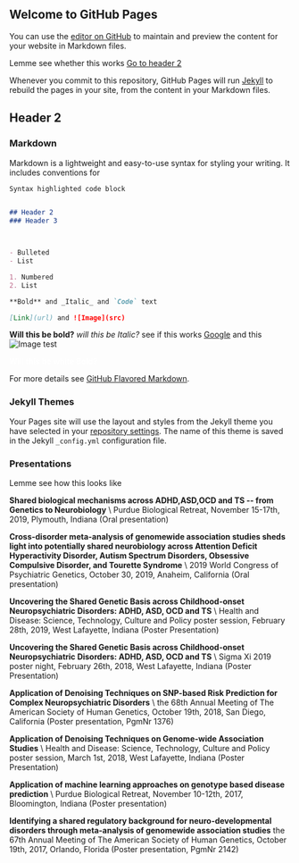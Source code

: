 ## Welcome to GitHub Pages

You can use the [editor on GitHub](https://github.com/g1121148/g1121148.github.io/edit/main/index.md) to maintain and preview the content for your website in Markdown files.

Lemme see whether this works
[Go to header 2](#header-2)

Whenever you commit to this repository, GitHub Pages will run [Jekyll](https://jekyllrb.com/) to rebuild the pages in your site, from the content in your Markdown files.

## Header 2
### Markdown

Markdown is a lightweight and easy-to-use syntax for styling your writing. It includes conventions for

```markdown
Syntax highlighted code block


## Header 2
### Header 3



- Bulleted
- List

1. Numbered
2. List

**Bold** and _Italic_ and `Code` text

[Link](url) and ![Image](src)
```
**Will this be bold?**
_will this be Italic?_
see if this works [Google](https://www.google.com/webhp?hl=en&sa=X&ved=0ahUKEwisxqXQ37_uAhWDAp0JHQ0HASYQPAgI)
and this ![Image test](https://github.com/g1121148/g1121148.github.io/blob/main/Img/1.jpeg)

<span style="color:white"> **Will this be white Bold?** </span>

For more details see [GitHub Flavored Markdown](https://guides.github.com/features/mastering-markdown/).

### Jekyll Themes

Your Pages site will use the layout and styles from the Jekyll theme you have selected in your [repository settings](https://github.com/g1121148/g1121148.github.io/settings). The name of this theme is saved in the Jekyll `_config.yml` configuration file.

### Presentations

Lemme see how this looks like

**Shared biological mechanisms across ADHD,ASD,OCD and TS -- from Genetics to Neurobiology** \\
Purdue Biological Retreat, November 15-17th, 2019, Plymouth, Indiana (Oral presentation)

**Cross-disorder meta-analysis of genomewide association studies sheds light into potentially shared neurobiology across Attention Deficit Hyperactivity Disorder, Autism Spectrum Disorders, Obsessive Compulsive Disorder, and Tourette Syndrome** \\
2019 World Congress of Psychiatric Genetics, October 30, 2019, Anaheim, California (Oral presentation)

**Uncovering the Shared Genetic Basis across Childhood-onset Neuropsychiatric Disorders: ADHD, ASD, OCD and TS** \\
Health and Disease: Science, Technology, Culture and Policy poster session, February 28th, 2019, West Lafayette, Indiana (Poster Presentation)

**Uncovering the Shared Genetic Basis across Childhood-onset Neuropsychiatric Disorders: ADHD, ASD, OCD and TS** \\
Sigma Xi 2019 poster night, February 26th, 2018, West Lafayette, Indiana (Poster Presentation)

**Application of Denoising Techniques on SNP-based Risk Prediction for Complex Neuropsychiatric Disorders** \\
the 68th Annual Meeting of The American Society of Human Genetics, October 19th, 2018, San Diego, California (Poster presentation, PgmNr 1376)

**Application of Denoising Techniques on Genome-wide Association Studies** \\
Health and Disease: Science, Technology, Culture and Policy poster session, March 1st, 2018, West Lafayette, Indiana (Poster Presentation)

**Application of machine learning approaches on genotype based disease prediction** \\
Purdue Biological Retreat, November 10-12th, 2017, Bloomington, Indiana (Poster presentation)

**Identifying a shared regulatory background for neuro-developmental disorders through meta-analysis of genomewide association studies**
the 67th Annual Meeting of The American Society of Human Genetics, October 19th, 2017, Orlando, Florida (Poster presentation, PgmNr 2142)








